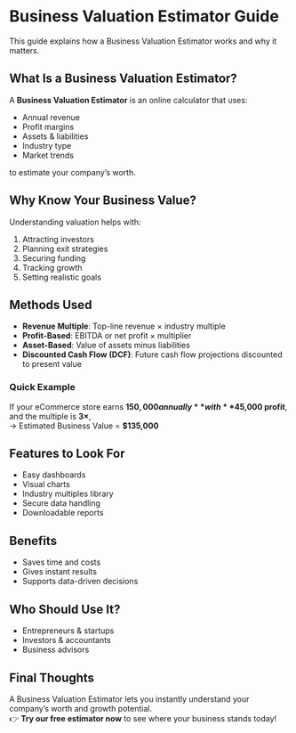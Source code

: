 # Business Valuation Estimator Guide

This guide explains how a Business Valuation Estimator works and why it matters.

## What Is a Business Valuation Estimator?

A **Business Valuation Estimator** is an online calculator that uses:
- Annual revenue  
- Profit margins  
- Assets & liabilities  
- Industry type  
- Market trends  

to estimate your company’s worth.

## Why Know Your Business Value?

Understanding valuation helps with:
1. Attracting investors  
2. Planning exit strategies  
3. Securing funding  
4. Tracking growth  
5. Setting realistic goals  

## Methods Used

- **Revenue Multiple**: Top-line revenue × industry multiple  
- **Profit-Based**: EBITDA or net profit × multiplier  
- **Asset-Based**: Value of assets minus liabilities  
- **Discounted Cash Flow (DCF)**: Future cash flow projections discounted to present value  

### Quick Example
If your eCommerce store earns **$150,000 annually** with **$45,000 profit**, and the multiple is **3×**,  
→ Estimated Business Value = **$135,000**

## Features to Look For
- Easy dashboards  
- Visual charts  
- Industry multiples library  
- Secure data handling  
- Downloadable reports  

## Benefits
- Saves time and costs  
- Gives instant results  
- Supports data-driven decisions  

## Who Should Use It?
- Entrepreneurs & startups  
- Investors & accountants  
- Business advisors  

## Final Thoughts
A Business Valuation Estimator lets you instantly understand your company’s worth and growth potential.  
👉 **Try our free estimator now** to see where your business stands today!
